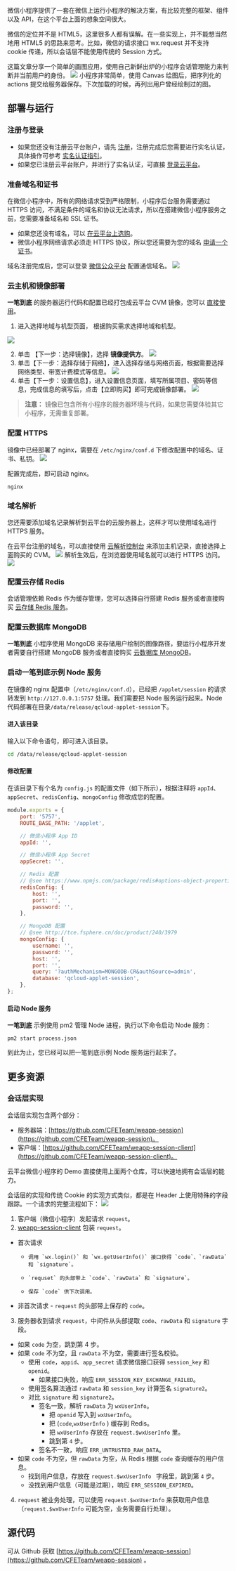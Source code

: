 微信小程序提供了一套在微信上运行小程序的解决方案，有比较完整的框架、组件以及 API，在这个平台上面的想象空间很大。

微信的定位并不是 HTML5，这里很多人都有误解。在一些实现上，并不能想当然地用 HTML5 的思路来思考。比如，微信的请求接口 wx.request 并不支持 cookie 传递，所以会话层不能使用传统的 Session 方式。

这篇文章分享一个简单的画图应用，使用自己新鲜出炉的小程序会话管理能力来判断并当前用户的身份。
![](http://imgcache.tce.fsphere.cn/static/mc.qcloudimg.com/static/img/069e82c771b9d36c83cb41930d178283/image.png)
小程序非常简单，使用 Canvas 绘图后，把序列化的 actions 提交给服务器保存。下次加载的时候，再列出用户曾经绘制过的图。
## 部署与运行
### 注册与登录
-  如果您还没有注册云平台账户，请先 [注册](http://tce.fsphere.cn/register?s_url=https%3A%2F%2Ftce.fsphere.c%2F%3FfromSource%3Dgwzcw.184926.184926.184926%26gclid%3DEAIaIQobChMIoaGVwcT21gIVFSNoCh3VxAi-EAAYASAAEgId7PD_BwE)，注册完成后您需要进行实名认证，具体操作可参考 [实名认证指引](http://tce.fsphere.cn/document/product/378/3629)。
-  如果您已注册云平台账户，并进行了实名认证，可直接 [登录云平台](http://tce.fsphere.cn/login?s_url=https%3A%2F%2Ftce.fsphere.c%2F%3FfromSource%3Dgwzcw.184926.184926.184926%26gclid%3DEAIaIQobChMIoaGVwcT21gIVFSNoCh3VxAi-EAAYASAAEgId7PD_BwE)。

### 准备域名和证书
在微信小程序中，所有的网络请求受到严格限制，小程序后台服务需要通过 HTTPS 访问，不满足条件的域名和协议无法请求，所以在搭建微信小程序服务之前，您需要准备域名和 SSL 证书。
- 如果您还没有域名，可以 [在云平台上选购](https://dnspod.tce.fsphere.cn/?fromSource=lab)。
- 微信小程序网络请求必须走 HTTPS 协议，所以您还需要为您的域名 [申请一个证书](http://console.tce.fsphere.cn/ssl?utm_source=jiaocheng&utm_medium=ssl2&utm_campaign=qcloud)。

域名注册完成后，您可以登录 [微信公众平台](https://mp.weixin.qq.com/) 配置通信域名。
![](http://imgcache.tce.fsphere.cn/static/mc.qcloudimg.com/static/img/8be69d06928a2b9888c60e6b2cf20ac3/image.png)

### 云主机和镜像部署
**一笔到底** 的服务器运行代码和配置已经打包成云平台 CVM 镜像，您可以 [直接使用](https://buy.tce.fsphere.cn/cvm?marketImgId=371&utm_source=jiaocheng&utm_medium=cvm2&utm_campaign=qcloud)。
1. 进入选择地域与机型页面， 根据购买需求选择地域和机型。

 ![](http://imgcache.tce.fsphere.cn/static/mc.qcloudimg.com/static/img/26a37af440555462a0e7e912ace868ff/image.png)
 
2. 单击 【下一步：选择镜像】，选择 **镜像提供方**。
![](http://imgcache.tce.fsphere.cn/static/mc.qcloudimg.com/static/img/99abf95520936341c20f2b7e8bbf2c7a/image.png)
3. 单击【下一步：选择存储于网络】，进入选择存储与网络页面，根据需要选择网络类型、带宽计费模式等信息。
![](http://imgcache.tce.fsphere.cn/static/mc.qcloudimg.com/static/img/d77c30abfe8ce87569535496dfb34994/image.png)
4. 单击【下一步：设置信息】，进入设置信息页面，填写所属项目、密码等信息，完成信息的填写后，点击【立即购买】即可完成镜像部署。
![](http://imgcache.tce.fsphere.cn/static/mc.qcloudimg.com/static/img/29204cf71681cbe5d65d66f043bcc3c4/image.png)




> **注意：**
> 镜像已包含所有小程序的服务器环境与代码，如果您需要体验其它小程序，无需重复部署。

### 配置 HTTPS
镜像中已经部署了 nginx，需要在 `/etc/nginx/conf.d`  下修改配置中的域名、证书、私钥。
![](http://imgcache.tce.fsphere.cn/static/mc.qcloudimg.com/static/img/afdf12da547a4c29588184778955448d/image.png)

配置完成后，即可启动 nginx。

```
nginx
```
### 域名解析
您还需要添加域名记录解析到云平台的云服务器上，这样才可以使用域名进行 HTTPS 服务。

在云平台注册的域名，可以直接使用 [云解析控制台](http://console.tce.fsphere.cn/cns/domains?utm_source=jiaocheng&utm_medium=cns&utm_campaign=qcloud) 来添加主机记录，直接选择上面购买的 CVM。
![](http://imgcache.tce.fsphere.cn/static/mc.qcloudimg.com/static/img/27c84b21a0600f2d1c4c3ec1efb0f927/image.png)
解析生效后，在浏览器使用域名就可以进行 HTTPS 访问。
![](http://imgcache.tce.fsphere.cn/static/mc.qcloudimg.com/static/img/c6127cb39de915ac3692762ee8fb45c0/image.png)
### 配置云存储 Redis
会话管理依赖 Redis 作为缓存管理，您可以选择自行搭建 Redis 服务或者直接购买 
[云存储 Redis 服务](https://buy.tce.fsphere.cn/buy/redis?utm_source=jiaocheng&utm_medium=redis&utm_campaign=qcloud)。
### 配置云数据库 MongoDB
**一笔到底** 小程序使用 MongoDB 来存储用户绘制的图像路径，要运行小程序开发者需要自行搭建 MongoDB 服务或者直接购买 [云数据库 MongoDB](https://buy.tce.fsphere.cn/mongodb?utm_source=jiaocheng&utm_medium=mongo&utm_campaign=qcloud)。
### 启动一笔到底示例 Node 服务
在镜像的 nginx 配置中（`/etc/nginx/conf.d`），已经把 `/applet/session` 的请求转发到  `http://127.0.0.1:5757` 处理。我们需要把 Node 服务运行起来。Node 代码部署在目录`/data/release/qcloud-applet-session`下。
#### 进入该目录
输入以下命令语句，即可进入该目录。
```sh
cd /data/release/qcloud-applet-session
```

#### 修改配置
在该目录下有个名为 `config.js` 的配置文件（如下所示），根据注释将 `appId`、`appSecret`、`redisConfig`、`mongoConfig` 修改成您的配置。

```js
module.exports = {
    port: '5757',
    ROUTE_BASE_PATH: '/applet',

    // 微信小程序 App ID
    appId: '',

    // 微信小程序 App Secret
    appSecret: '',

    // Redis 配置
    // @see https://www.npmjs.com/package/redis#options-object-properties
    redisConfig: {
        host: '',
        port: '',
        password: '',
    },

    // MongoDB 配置
    // @see http://tce.fsphere.cn/doc/product/240/3979
    mongoConfig: {
        username: '',
        password: '',
        host: '',
        port: '',
        query: '?authMechanism=MONGODB-CR&authSource=admin',
        database: 'qcloud-applet-session',
    },
};
```
#### 启动 Node 服务
**一笔到底** 示例使用 pm2 管理 Node 进程，执行以下命令启动 Node 服务：

```
pm2 start process.json
```

到此为止，您已经可以把一笔到底示例 Node 服务运行起来了。
## 更多资源
### 会话层实现
会话层实现包含两个部分：
- 服务器端：[https://github.com/CFETeam/weapp-session](https://github.com/CFETeam/weapp-session)。
- 客户端：[https://github.com/CFETeam/weapp-session-client](https://github.com/CFETeam/weapp-session-client)。

云平台微信小程序的 Demo 直接使用上面两个仓库，可以快速地拥有会话层的能力。

会话层的实现和传统 Cookie 的实现方式类似，都是在 Header 上使用特殊的字段跟踪。一个请求的完整流程如下：
![](http://imgcache.tce.fsphere.cn/static/mc.qcloudimg.com/static/img/0b2ee92790116ee28717cff568ba915e/image.png)
1. 客户端（微信小程序）发起请求 `request`。
2. [weapp-session-client](https://github.com/CFETeam/weapp-session-client) 包装 `request`。
 - 	首次请求
      - 	调用 `wx.login()` 和 `wx.getUserInfo()` 接口获得 `code`、`rawData` 和 `signature`。
      - 	`requset` 的头部带上 `code`、`rawData` 和 `signature`。
      - 	保存 `code` 供下次调用。
 -    非首次请求
     -    `request` 的头部带上保存的 `code`。
3.  服务器收到请求 `request`，中间件从头部提取 `code`、`rawData` 和 `signature` 字段。
  - 如果 `code` 为空，跳到第 4 步。
  - 如果 `code` 不为空，且 `rawData` 不为空，需要进行签名校验。
     - 使用 `code`，`appid`、`app_secret` 请求微信接口获得 `session_key` 和 `openid`。
         - 如果接口失败，响应 `ERR_SESSION_KEY_EXCHANGE_FAILED`。
     - 使用签名算法通过 `rawData` 和 `session_key` 计算签名 `signature2`。
     - 对比 `signature` 和 `signature2`。
         - 签名一致，解析 `rawData` 为 `wxUserInfo`。
             - 把 `openid` 写入到 `wxUserInfo`。
             - 把 (`code`,`wxUserInfo` ) 缓存到 Redis。
             - 把 `wxUserInfo` 存放在 `request.$wxUserInfo` 里。
             - 跳到第 `4` 步。
         - 签名不一致，响应 `ERR_UNTRUSTED_RAW_DATA`。
  - 如果 `code` 不为空，但 `rawData` 为空，从 Redis 根据 `code` 查询缓存的用户信息。
     - 找到用户信息，存放在 `request.$wxUserInfo ` 字段里，跳到第 `4` 步。
     - 没找到用户信息（可能是过期），响应 `ERR_SESSION_EXPIRED`。
4. `request` 被业务处理，可以使用 `request.$wxUserInfo` 来获取用户信息（`request.$wxUserInfo` 可能为空，业务需要自行处理）。

## 源代码
可从 Github 获取 [https://github.com/CFETeam/weapp-session](https://github.com/CFETeam/weapp-session) 。                                                                            